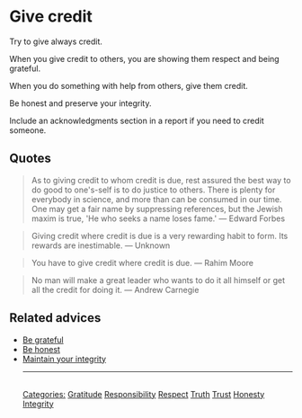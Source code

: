 # Give credit

Try to give always credit.

When you give credit to others, you are showing them respect and being grateful.

When you do something with help from others, give them credit.

Be honest and preserve your integrity.
 
Include an acknowledgments section in a report if you need to credit someone.

## Quotes

> As to giving credit to whom credit is due, rest assured the best way to do good to one's-self is to do justice to others. There is plenty for everybody in science, and more than can be consumed in our time. One may get a fair name by suppressing references, but the Jewish maxim is true, 'He who seeks a name loses fame.' ― Edward Forbes

> Giving credit where credit is due is a very rewarding habit to form. Its rewards are inestimable. ― Unknown

> You have to give credit where credit is due. ― Rahim Moore

> No man will make a great leader who wants to do it all himself or get all the credit for doing it. ― Andrew Carnegie

## Related advices

- [Be grateful](../Be%20grateful/index.md)
- [Be honest](../Be%20honest/index.md)
- [Maintain your integrity](../Maintain%20your%20integrity/index.md)<hr/><br/>[Categories:](../Categories/index.md) [Gratitude](../Categories/Gratitude.md) [Responsibility](../Categories/Responsibility.md) [Respect](../Categories/Respect.md) [Truth](../Categories/Truth.md) [Trust](../Categories/Trust.md) [Honesty](../Categories/Honesty.md) [Integrity](../Categories/Integrity.md)